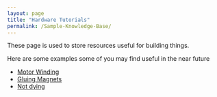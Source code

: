 ```yaml
---
layout: page
title: "Hardware Tutorials"
permalink: /Sample-Knowledge-Base/
---
```


These page is used to store resources useful for building things.

Here are some examples some of you may find useful in the near future

* [Motor Winding](content/MotorWindingManual.pdf)
* [Gluing Magnets](https://www.kjmagnetics.com/blog.asp?p=sticky-business-how-to-glue-neodymum-magnets)
* [Not dying](https://www.who.int/emergencies/diseases/novel-coronavirus-2019/advice-for-public)


